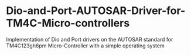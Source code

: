 # Dio-and-Port-AUTOSAR-Driver-for-TM4C-Micro-controllers
Implementation of Dio and Port drivers on the AUTOSAR standard for TM4C123gh6pm Micro-Controller with a simple operating system
